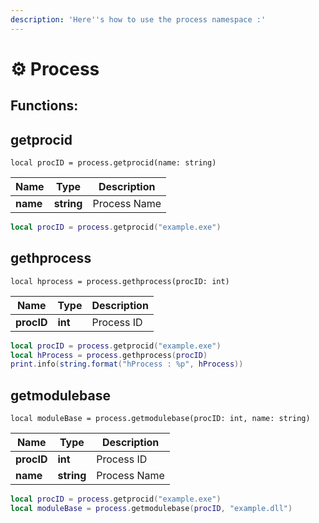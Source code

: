 ```yaml
---
description: 'Here''s how to use the process namespace :'
---
```


# ⚙ Process

## Functions:

## getprocid

`local procID = process.getprocid(name: string)`

| Name     | Type       | Description  |
| -------- | ---------- | ------------ |
| **name** | **string** | Process Name |

```lua
local procID = process.getprocid("example.exe")
```

## gethprocess

`local hprocess = process.gethprocess(procID: int)`

| Name       | Type    | Description |
| ---------- | ------- | ----------- |
| **procID** | **int** | Process ID  |

```lua
local procID = process.getprocid("example.exe")
local hProcess = process.gethprocess(procID)
print.info(string.format("hProcess : %p", hProcess))
```

## getmodulebase

`local moduleBase = process.getmodulebase(procID: int, name: string)`

| Name       | Type       | Description  |
| ---------- | ---------- | ------------ |
| **procID** | **int**    | Process ID   |
| **name**   | **string** | Process Name |

```lua
local procID = process.getprocid("example.exe")
local moduleBase = process.getmodulebase(procID, "example.dll")
```

##
